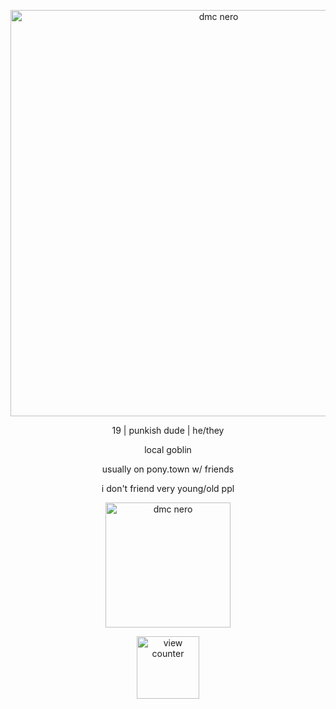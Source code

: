 <p align="center">
<img width="650" src="https://github.com/user-attachments/assets/2b8fd9a1-5978-4607-bd43-9777500e0787" alt="dmc nero">

</p>
<p align="center">
19 | punkish dude | he/they <br/>

</p>
<p align="center">
local goblin<br/>
</p>
<p align="center">
usually on pony.town w/ friends<br/>
</p>
<p align="center">
i don't friend very young/old ppl <br/>

<p align="center">
<img width="200" src="https://github.com/user-attachments/assets/6015226d-5485-4522-909d-ce4e0d7c6710" alt="dmc nero">

<p align="center">
<img width="100" src="https://komarev.com/ghpvc/?username=poiznnn&color=blue" alt="view counter">

